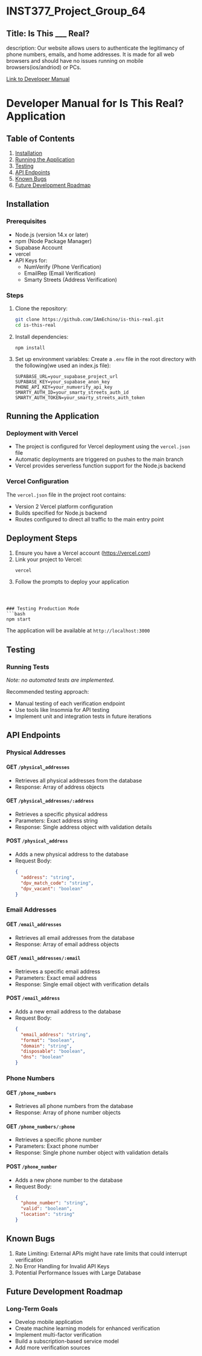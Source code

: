 # INST377_Project_Group_64

## Title: Is This ___ Real?

description: Our website allows users to authenticate the legitimancy of phone numbers, emails, and home addresses. It is made for all web browsers and should have no issues running on mobile browsers(ios/andriod) or PCs.

[Link to Developer Manual](#developer-manual-for-is-this-real-application)








# Developer Manual for Is This Real? Application

## Table of Contents
1. [Installation](#installation)
2. [Running the Application](#running-the-application)
3. [Testing](#testing)
4. [API Endpoints](#api-endpoints)
5. [Known Bugs](#known-bugs)
6. [Future Development Roadmap](#future-development-roadmap)

## Installation

### Prerequisites
- Node.js (version 14.x or later)
- npm (Node Package Manager)
- Supabase Account
- vercel 
- API Keys for:
  - NumVerify (Phone Verification)
  - EmailRep (Email Verification)
  - Smarty Streets (Address Verification)

### Steps
1. Clone the repository:
   ```bash
   git clone https://github.com/IAmEchino/is-this-real.git
   cd is-this-real
   ```

2. Install dependencies:
   ```bash/zsh
   npm install
   ```

3. Set up environment variables:
   Create a `.env` file in the root directory with the following(we used an index.js file):
   ```
   SUPABASE_URL=your_supabase_project_url
   SUPABASE_KEY=your_supabase_anon_key
   PHONE_API_KEY=your_numverify_api_key
   SMARTY_AUTH_ID=your_smarty_streets_auth_id
   SMARTY_AUTH_TOKEN=your_smarty_streets_auth_token
   ```

## Running the Application

### Deployment with Vercel
- The project is configured for Vercel deployment using the `vercel.json` file
- Automatic deployments are triggered on pushes to the main branch
- Vercel provides serverless function support for the Node.js backend


### Vercel Configuration
The `vercel.json` file in the project root contains:
- Version 2 Vercel platform configuration
- Builds specified for Node.js backend
- Routes configured to direct all traffic to the main entry point

## Deployment Steps
1. Ensure you have a Vercel account (https://vercel.com)
2. Link your project to Vercel:
   ```bash
   vercel
   ```
3. Follow the prompts to deploy your application
```



### Testing Production Mode
```bash
npm start
```

The application will be available at `http://localhost:3000`

## Testing

### Running Tests
*Note: no automated tests are implemented.*

Recommended testing approach:
- Manual testing of each verification endpoint
- Use tools like Insomnia for API testing
- Implement unit and integration tests in future iterations

## API Endpoints

### Physical Addresses

#### GET `/physical_addresses`
- Retrieves all physical addresses from the database
- Response: Array of address objects

#### GET `/physical_addresses/:address`
- Retrieves a specific physical address
- Parameters: Exact address string
- Response: Single address object with validation details

#### POST `/physical_address`
- Adds a new physical address to the database
- Request Body:
  ```json
  {
    "address": "string",
    "dpv_match_code": "string",
    "dpv_vacant": "boolean"
  }
  ```

### Email Addresses

#### GET `/email_addresses`
- Retrieves all email addresses from the database
- Response: Array of email address objects

#### GET `/email_addresses/:email`
- Retrieves a specific email address
- Parameters: Exact email address
- Response: Single email object with verification details

#### POST `/email_address`
- Adds a new email address to the database
- Request Body:
  ```json
  {
    "email_address": "string",
    "format": "boolean",
    "domain": "string",
    "disposable": "boolean",
    "dns": "boolean"
  }
  ```

### Phone Numbers

#### GET `/phone_numbers`
- Retrieves all phone numbers from the database
- Response: Array of phone number objects

#### GET `/phone_numbers/:phone`
- Retrieves a specific phone number
- Parameters: Exact phone number
- Response: Single phone number object with validation details

#### POST `/phone_number`
- Adds a new phone number to the database
- Request Body:
  ```json
  {
    "phone_number": "string",
    "valid": "boolean",
    "location": "string"
  }
  ```

## Known Bugs

1. Rate Limiting: External APIs might have rate limits that could interrupt verification
2. No Error Handling for Invalid API Keys
3. Potential Performance Issues with Large Database

## Future Development Roadmap

### Long-Term Goals
- Develop mobile application
- Create machine learning models for enhanced verification
- Implement multi-factor verification
- Build a subscription-based service model
- Add more verification sources